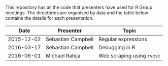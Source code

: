 This repository has all the code that presenters have used for R Group meetings. The directories are organised by data and the table below contains the details for each presentation.

Date       | Presenter          | Topic
-----------|--------------------|---------------------------
2015-12-02 | Sebastian Campbell | Regular expressions
2016-03-17 | Sebastian Campbell | Debugging in R
2016-06-01 | Michael Rahija     | Web scraping using `rvest`
